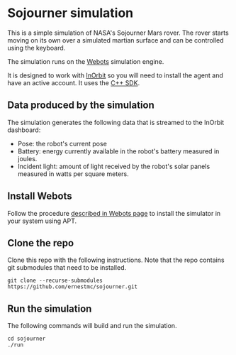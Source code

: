 
# Sojourner simulation

This is a simple simulation of NASA's Sojourner Mars rover. The rover starts moving on its own over a simulated martian surface and can be controlled using the keyboard.

The simulation runs on the [Webots](https://www.cyberbotics.com/) simulation engine.

It is designed to work with [InOrbit](https://www.inorbit.ai/) so you will need to install the agent and have an active account. It uses the [C++ SDK](https://github.com/inorbit-ai/robot-sdk-cpp).

## Data produced by the simulation

The simulation generates the following data that is streamed to the InOrbit dashboard:

- Pose: the robot's current pose
- Battery: energy currently available in the robot's battery measured in joules.
- Incident light: amount of light received by the robot's solar panels measured in watts per square meters.

## Install Webots

Follow the procedure [described in Webots page](https://www.cyberbotics.com/doc/guide/installation-procedure#installing-the-debian-package-with-the-advanced-packaging-tool-apt) to install the simulator in your system using APT.

## Clone the repo

Clone this repo with the following instructions. Note that the repo contains git submodules that need to be installed.

```
git clone --recurse-submodules https://github.com/ernestmc/sojourner.git

```

## Run the simulation

The following commands will build and run the simulation.

```
cd sojourner
./run
```

